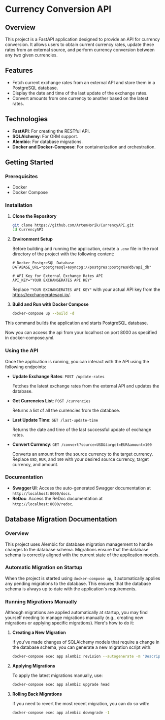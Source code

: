 # Currency Conversion API

## Overview

This project is a FastAPI application designed to provide an API for currency conversion. It allows users to obtain current currency rates, update these rates from an external source, and perform currency conversion between any two given currencies.

## Features

- Fetch current exchange rates from an external API and store them in a PostgreSQL database.
- Display the date and time of the last update of the exchange rates.
- Convert amounts from one currency to another based on the latest rates.

## Technologies

- **FastAPI**: For creating the RESTful API.
- **SQLAlchemy**: For ORM support.
- **Alembic**: For database migrations.
- **Docker and Docker-Compose**: For containerization and orchestration.

## Getting Started

### Prerequisites

- Docker
- Docker Compose

### Installation

1. **Clone the Repository**

   ```sh
   git clone https://github.com/ArtemHorik/CurrencyAPI.git
   cd CurrencyAPI
   ```
2. **Environment Setup**

   Before building and running the application, create a `.env` file in the root directory of the project with the following content:

   ```plaintext
   # Docker PostgreSQL Database
   DATABASE_URL="postgresql+asyncpg://postgres:postgres@db/api_db"

   # API Key for External Exchange Rates API
   API_KEY="YOUR EXCHANGERATES API KEY"
   ```

   Replace `"YOUR EXCHANGERATES API KEY"` with your actual API key from the https://exchangeratesapi.io/.

3. **Build and Run with Docker Compose**

   ```sh
   docker-compose up --build -d
   ```

This command builds the application and starts PostgreSQL database.

Now you can access the api from your localhost on port 8000 as specified in docker-compose.yml.

### Using the API

Once the application is running, you can interact with the API using the following endpoints:

- **Update Exchange Rates**: `POST /update-rates`
  
  Fetches the latest exchange rates from the external API and updates the database.

- **Get Currencies List**: `POST /currencies`
  
  Returns a list of all the currencies from the database.

- **Last Update Time**: `GET /last-update-time`
  
  Returns the date and time of the last successful update of exchange rates.

- **Convert Currency**: `GET /convert?source=USD&target=EUR&amount=100`
  
  Converts an amount from the source currency to the target currency. Replace `USD`, `EUR`, and `100` with your desired source currency, target currency, and amount.

### Documentation

- **Swagger UI**: Access the auto-generated Swagger documentation at `http://localhost:8000/docs`.
- **ReDoc**: Access the ReDoc documentation at `http://localhost:8000/redoc`.


## Database Migration Documentation

### Overview

This project uses Alembic for database migration management to handle changes to the database schema. Migrations ensure that the database schema is correctly aligned with the current state of the application models.

### Automatic Migration on Startup

When the project is started using `docker-compose up`, it automatically applies any pending migrations to the database. This ensures that the database schema is always up to date with the application's requirements.

### Running Migrations Manually

Although migrations are applied automatically at startup, you may find yourself needing to manage migrations manually (e.g., creating new migrations or applying specific migrations). Here's how to do it:

1. **Creating a New Migration**

   If you've made changes of SQLAlchemy models that require a change in the database schema, you can generate a new migration script with:

   ```sh
   docker-compose exec app alembic revision --autogenerate -m "Description of changes"
   ```

2. **Applying Migrations**

   To apply the latest migrations manually, use:

   ```sh
   docker-compose exec app alembic upgrade head
   ```

3. **Rolling Back Migrations**

   If you need to revert the most recent migration, you can do so with:

   ```sh
   docker-compose exec app alembic downgrade -1
   ```
